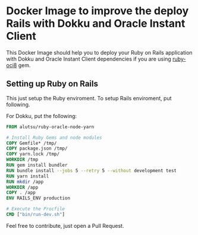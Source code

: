 # Docker Image to improve the deploy Rails with Dokku and Oracle Instant Client

This Docker Image should help you to deploy your Ruby on Rails application with Dokku and Oracle Instant Client dependencies if you are using [ruby-oci8](https://rubygems.org/gems/ruby-oci8/versions/2.2.2) gem.

## Setting up Ruby on Rails

This just setup the Ruby enviroment. To setup Rails enviroment, put following.

For Dokku, put the following:

```Dockerfile
FROM alutsu/ruby-oracle-node-yarn

# Install Ruby Gems and node modules
COPY Gemfile* /tmp/
COPY package.json /tmp/
COPY yarn.lock /tmp/
WORKDIR /tmp
RUN gem install bundler
RUN bundle install --jobs 5 --retry 5 --without development test
RUN yarn install
RUN mkdir /app
WORKDIR /app
COPY . /app
ENV RAILS_ENV production

# Execute the Procfile
CMD ["bin/run-dev.sh"]
```

Feel free to contribute, just open a Pull Request.